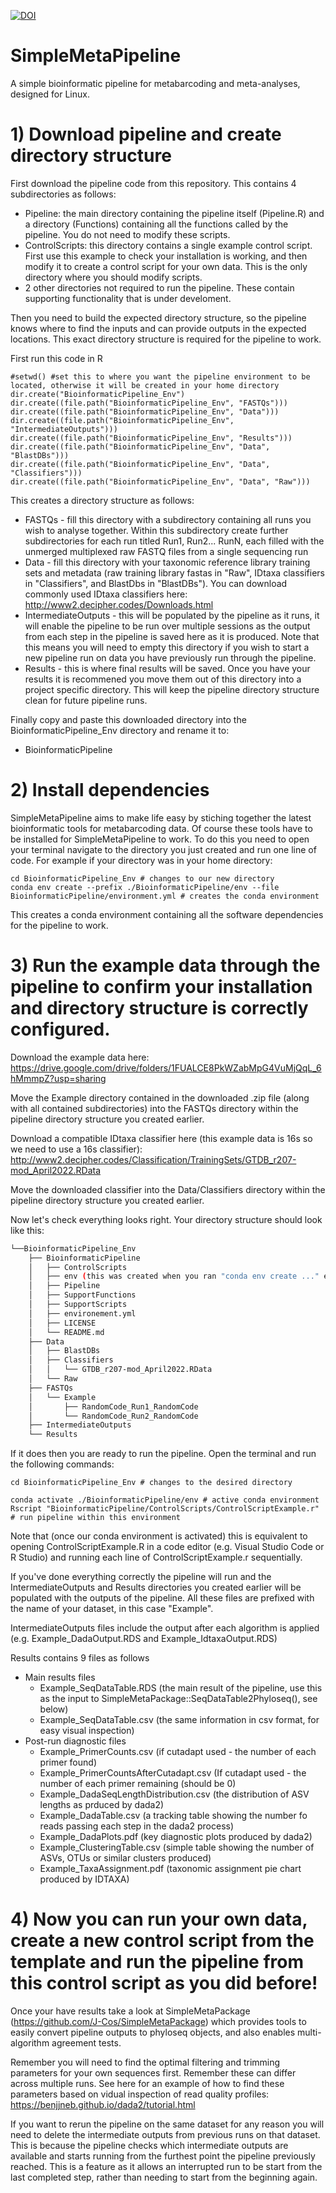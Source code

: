 [![DOI](https://zenodo.org/badge/DOI/10.5281/zenodo.7740558.svg)](https://doi.org/10.5281/zenodo.7740558)

# SimpleMetaPipeline
 A simple bioinformatic pipeline for metabarcoding and meta-analyses, designed for Linux.

# 1) Download pipeline and create directory structure

 First download the pipeline code from this repository. This contains 4 subdirectories as follows:
- Pipeline: the main directory containing the pipeline itself (Pipeline.R) and a directory (Functions) containing all the functions called by the pipeline. You do not need to modify these scripts.
- ControlScripts: this directory contains a single example control script. First use this example to check your installation is working, and then modify it to create a control script for your own data. This is the only directory where you should modify scripts.
- 2 other directories not required to run the pipeline. These contain supporting functionality that is under develoment.

 Then you need to build the expected directory structure, so the pipeline knows where to find the inputs and can provide outputs in the expected locations. This exact directory structure is required for the pipeline to work.

 First run this code in R

    #setwd() #set this to where you want the pipeline environment to be located, otherwise it will be created in your home directory
    dir.create("BioinformaticPipeline_Env")
    dir.create((file.path("BioinformaticPipeline_Env", "FASTQs")))
    dir.create((file.path("BioinformaticPipeline_Env", "Data")))
    dir.create((file.path("BioinformaticPipeline_Env", "IntermediateOutputs")))
    dir.create((file.path("BioinformaticPipeline_Env", "Results")))
    dir.create((file.path("BioinformaticPipeline_Env", "Data", "BlastDBs")))
    dir.create((file.path("BioinformaticPipeline_Env", "Data", "Classifiers")))
    dir.create((file.path("BioinformaticPipeline_Env", "Data", "Raw")))

This creates a directory structure as follows:
- FASTQs - fill this directory with a subdirectory containing all runs you wish to analyse together. Within this subdirectory create further subdirectories for each run titled Run1, Run2... RunN, each filled with the unmerged multiplexed raw FASTQ files from a single sequencing run
- Data - fill this directory with your taxonomic reference library training sets and metadata (raw training library fastas in "Raw", IDtaxa classifiers in "Classifiers", and BlastDbs in "BlastDBs"). You can download commonly used IDtaxa classifiers here: http://www2.decipher.codes/Downloads.html
- IntermediateOutputs - this will be populated by the pipeline as it runs, it will enable the pipeline to be run over multiple sessions as the output from each step in the pipeline is saved here as it is produced. Note that this means you will need to empty this directory if you wish to start a new pipeline run on data you have previously run through the pipeline.
- Results - this is where final results will be saved. Once you have your results it is recommened you move them out of this directory into a project specific directory. This will keep the pipeline directory structure clean for future pipeline runs.

Finally copy and paste this downloaded directory into the BioinformaticPipeline_Env directory and rename it to:
- BioinformaticPipeline

# 2) Install dependencies    
SimpleMetaPipeline aims to make life easy by stiching together the latest bioinformatic tools for metabarcoding data. Of course these tools have to be installed for SimpleMetaPipeline to work. To do this you need to open your terminal navigate to the directory you just created and run one line of code. For example if your directory was in your home directory:
    
    cd BioinformaticPipeline_Env # changes to our new directory
    conda env create --prefix ./BioinformaticPipeline/env --file BioinformaticPipeline/environment.yml # creates the conda environment

This creates a conda environment containing all the software dependencies for the pipeline to work. 

# 3) Run the example data through the pipeline to confirm your installation and directory structure is correctly configured.

Download the example data here: https://drive.google.com/drive/folders/1FUALCE8PkWZabMpG4VuMjQqL_6hMmmpZ?usp=sharing

Move the Example directory contained in the downloaded .zip file (along with all contained subdirectories) into the FASTQs directory within the pipeline directory structure you created earlier.

Download a compatible IDtaxa classifier here (this example data is 16s so we need to use a 16s classifier): http://www2.decipher.codes/Classification/TrainingSets/GTDB_r207-mod_April2022.RData

Move the downloaded classifier into the Data/Classifiers directory within the pipeline directory structure you created earlier.

Now let's check everything looks right. Your directory structure should look like this:

```bash
└──BioinformaticPipeline_Env
    ├── BioinformaticPipeline
    │   ├── ControlScripts
    │   ├── env (this was created when you ran "conda env create ..." earlier)
    │   ├── Pipeline
    │   ├── SupportFunctions
    │   ├── SupportScripts
    │   ├── environement.yml
    │   ├── LICENSE
    │   └── README.md
    ├── Data
    │   ├── BlastDBs
    │   ├── Classifiers
    │   │   └── GTDB_r207-mod_April2022.RData
    │   └── Raw
    ├── FASTQs
    │   └── Example
    │       ├── RandomCode_Run1_RandomCode
    │       └── RandomCode_Run2_RandomCode
    ├── IntermediateOutputs
    └── Results
```

If it does then you are ready to run the pipeline. Open the terminal and run the following commands:

    cd BioinformaticPipeline_Env # changes to the desired directory

    conda activate ./BioinformaticPipeline/env # active conda environment
    Rscript "BioinformaticPipeline/ControlScripts/ControlScriptExample.r" # run pipeline within this environment

Note that (once our conda environment is activated) this is equivalent to opening ControlScriptExample.R in a code editor (e.g. Visual Studio Code or R Studio) and running each line of ControlScriptExample.r sequentially.

If you've done everything correctly the pipeline will run and the IntermediateOutputs and Results directories you created earlier will be populated with the outputs of the pipeline. All these files are prefixed with the name of your dataset, in this case "Example".

IntermediateOutputs files include the output after each algorithm is applied (e.g. Example_DadaOutput.RDS and Example_IdtaxaOutput.RDS)

Results contains 9 files as follows
- Main results files
    - Example_SeqDataTable.RDS (the main result of the pipeline, use this as the input to SimpleMetaPackage::SeqDataTable2Phyloseq(), see below)
    - Example_SeqDataTable.csv (the same information in csv format, for easy visual inspection)
- Post-run diagnostic files
    - Example_PrimerCounts.csv (if cutadapt used - the number of each primer found)
    - Example_PrimerCountsAfterCutadapt.csv (If cutadapt used - the number of each primer remaining (should be 0)
    - Example_DadaSeqLengthDistribution.csv (the distribution of ASV lengths as prduced by dada2)
    - Example_DadaTable.csv (a tracking table showing the number fo reads passing each step in the dada2 process)
    - Example_DadaPlots.pdf (key diagnostic plots produced by dada2)
    - Example_ClusteringTable.csv (simple table showing the number of ASVs, OTUs or similar clusters produced)
    - Example_TaxaAssignment.pdf (taxonomic assignment pie chart produced by IDTAXA)

# 4) Now you can run your own data, create a new control script from the template and run the pipeline from this control script as you did before!

Once your have results take a look at SimpleMetaPackage (https://github.com/J-Cos/SimpleMetaPackage) which provides tools to easily convert pipeline outputs to phyloseq objects, and also enables multi-algorithm agreement tests.

Remember you will need to find the optimal filtering and trimming parameters for your own sequences first. Remember these can differ across multiple runs. See here for an example of how to find these parameters based on vidual inspection of read quality profiles: https://benjjneb.github.io/dada2/tutorial.html

If you want to rerun the pipeline on the same dataset for any reason you will need to delete the intermediate outputs from previous runs on that dataset. This is because the pipeline checks which intermediate outputs are available and starts running from the furthest point the pipeline previously reached. This is a feature as it allows an interrupted run to be start from the last completed step, rather than needing to start from the beginning again.

